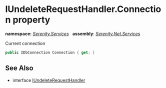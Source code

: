 # IUndeleteRequestHandler.Connection property
**namespace:** *[Serenity.Services](../../README.md#serenity.services-namespace)*   **assembly**: *[Serenity.Net.Services](../../README.md)*

Current connection

```csharp
public IDbConnection Connection { get; }
```

## See Also

* interface [IUndeleteRequestHandler](../IUndeleteRequestHandler.md)